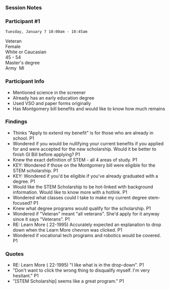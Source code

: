 ### Session Notes
### Participant #1

	Tuesday, January 7 10:00am - 10:45am 	
  Veteran 	
  Female 	
  White or Caucasian 	
	45 - 54 	
  Master's degree 	
  Army 	
  MI 

### Participant Info
* Mentioned science in the screener
* Already has an early education degree
* Used VSO and paper forms originally
* Has Montgomery bill benefits and would like to know how much remains
	
### Findings
* Thinks "Apply to extend my benefit" is for those who are already in school.  P1
* Wondered if you would be nullifying your current benefits if you applied for and were accepted for the new scholarship.  Would it be better to finish GI Bill before applying?  P1
* Knew the exact definition of STEM - all 4 areas of study.  P1
* KEY: Wondered if those on the Montgomery bill were eligible for the STEM scholarship.  P1 
* KEY: Wondered if you'd be eligible if you've already graduated with a degree.  P1 
* Would like the STEM Scholarship to be hot-linked with background information. Would like to know more with a hotlink.  P1
* Wondered what classes could I take to make my current degree stem-focused?  P1 
* Knew what degree programs would qualify for the scholarship.  P1
* Wondered if "Veteran" meant "all veterans". She'd apply for it anyway since it says "Veterans".  P1
* RE: Learn More ( 22-1995) Accurately expected an explanation to drop down when the Learn More chevron was clicked.  P1
* Wondered if vocational tech programs and robotics would be covered.  P1

### Quotes
* RE: Learn More ( 22-1995) "I like what is in the drop-down".  P1
* "Don't want to click the wrong thing to disqualify myself.  I'm very hesitant."  P1
* "[STEM Scholarship] seems like a great program."  P1
